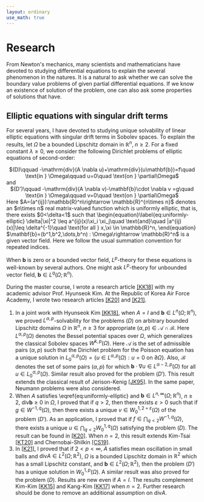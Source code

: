```yaml
---
layout: ordinary
use_math: true 
---
```


# Research

From Newton's mechanics, many scientists and mathematicians have devoted to studying differential equations to explain the several phenomenon in the natures.  It is a natural to ask whether we can solve the boundary value problems of given partial differential equations. If we know an existence of solution of the problem, one can also ask some properties of solutions that have. 

## Elliptic equations with singular drift terms

For several years, I have devoted to studying unique solvability of linear elliptic equations with singular drift terms  in Sobolev spaces.  To explain the results, let $\Omega$ be a bounded Lipschitz domain in $\mathbb{R}^n$, $n\geq 2$. For a fixed constant $\lambda \geq 0$, we consider the following Dirichlet problems of elliptic equations of   second-order: 
<center>
$(D)\qquad -\mathrm{div}(A \nabla u)+\mathrm{div}(u\mathbf{b})=f\quad \text{in } \Omega\qquad u=0\quad \text{on } \partial\Omega$
</center>
and 
<center>
$(D')\qquad -\mathrm{div}(A \nabla v)-\mathbf{b}\cdot \nabla v =g\quad \text{in } \Omega\qquad v=0\quad \text{on } \partial\Omega$
</center>
Here $A=(a^{ij}):\mathbb{R}^n\rightarrow \mathbb{R}^{n\times n}$ denotes an $n\times n$ real matrix-valued function  which is uniformly elliptic, that is, there exists $0<\delta<1$ such that 
\begin{equation}\label{eq:uniformly-elliptic} 
\delta|\xi|^2 \leq a^{ij}(x)\xi_i \xi_j\quad \text{and}\quad |a^{ij}(x)|\leq \delta^{-1}\quad    \text{for all } x,\xi \in \mathbb{R}^n, 
\end{equation}
$\mathbf{b}=(b^1,b^2,\dots,b^n) : \Omega\rightarrow \mathbb{R}^n$ is a given vector field. Here we follow the usual summation convention for repeated indices.

When $\mathbf{b}$ is zero or a bounded vector field, $L^p$-theory for these equations is well-known by several authors. One might ask $L^p$-theory for unbounded vector field, $\mathbf{b}\in L^q(\Omega;\mathbb{R}^n)$. 

During the master course, I wrote a research article [[KK18]](https://arxiv.org/abs/1811.12619) with my academic advisor Prof. Hyunseok Kim. At the Republic of Korea Air Force Academy, I wrote two research articles [[K20]](https://www.sciencedirect.com/science/article/abs/pii/S0022247X21002444) and [[K21]](https://arxiv.org/abs/2104.01300). 

1. In a joint work with Hyunseok Kim [[KK18]](https://arxiv.org/abs/1811.12619), when $A=I$ and $\mathbf{b} \in L^{n}(\Omega;\mathbb{R}^n)$, we proved $L^{\alpha,p}$-solvability for the problems $(D)$ on arbitrary bounded Lipschitz domains $\Omega$ in $\mathbb{R}^n$, $n\geq 3$ for appropriate $(\alpha,p)\in \mathscr{A}\cap \mathscr{B}$. Here $L^{\alpha,p}(\Omega)$ denotes the Bessel potential spaces over $\Omega$, which generalizes the classical Sobolev spaces $W^{k,p}(\Omega)$. Here $\mathscr{A}$ is the set of admissible pairs $(\alpha,p)$ such that  the Dirichlet problem for the Poisson equation has a unique solution in $L^{\alpha,p}_0(\Omega) =\{ u\in L^{\alpha,p}(\Omega) : u=0\text{ on } \partial\Omega\}$. Also, $\mathscr{B}$ denotes the set of some pairs $(\alpha,p)$ for which $\mathbf{b} \cdot \nabla u \in L^{\alpha-2,p}(\Omega)$ for all $u\in L_0^{\alpha,p}(\Omega)$. Similar result also proved for the problem $(D')$. This result extends the classical result of Jerison-Kenig [[JK95]](https://www.sciencedirect.com/science/article/pii/S0022123685710671). In the same paper, Neumann problems were also considered. 
2. When $A$ satisfies \eqref{eq:uniformly-elliptic} and $\mathbf{b} \in L^{n,\infty}(\Omega;\mathbb{R}^n)$, $n\geq 2$, $\mathrm{div} \mathbf{b} \geq 0$ in $\Omega$,  I proved that if $q>2$, then there exists $\varepsilon>0$ such that if $g\in W^{-1,q}(\Omega)$,  then there exists a unique $v\in W_0^{1,2+\varepsilon}(\Omega)$ of the problem $(D')$. As an application, I proved that if $f\in \bigcap_{q<2} W^{-1,q}(\Omega)$, there exists a unique $u\in \bigcap_{q<2} W_0^{1,q}(\Omega)$ satisfying the problem $(D)$. The result can be found in [[K20]](https://www.sciencedirect.com/science/article/abs/pii/S0022247X21002444).  When $n=2$, this result extends Kim-Tsai [[KT20]](https://epubs.siam.org/doi/abs/10.1137/19M1282969?mobileUi=0&) and Chernobai-Shilkin [[CS19]](https://www.tandfonline.com/doi/abs/10.1080/17476933.2020.1816980). 
3. In [[K21]](https://arxiv.org/abs/2104.01300), I proved that if $2<p<\infty$, $A$ satisfies mean oscillation in small balls and $\mathrm{div} A \in L^{2}(\Omega;\mathbb{R}^2)$, $\Omega$ is a bounded Lipschitz domain in $\mathbb{R}^2$ which has a small Lipschitz constant, and $\mathbf{b} \in L^{2}(\Omega;\mathbb{R}^2)$, then the problem $(D')$ has a unique solution in $W_0^{1,p}(\Omega)$. A similar result was also proved for the problem $(D)$. Results are new even if $A=I$. The results complement Kim-Kim [[KK15]](https://epubs.siam.org/doi/abs/10.1137/14096270X?journalCode=sjmaah) and Kang-Kim [[KK17]](http://www.aimsciences.org/article/doi/10.3934/cpaa.2017038) when $n=2$. Further research should be done to remove an additional assumption on $\mathrm{div} A$. 
